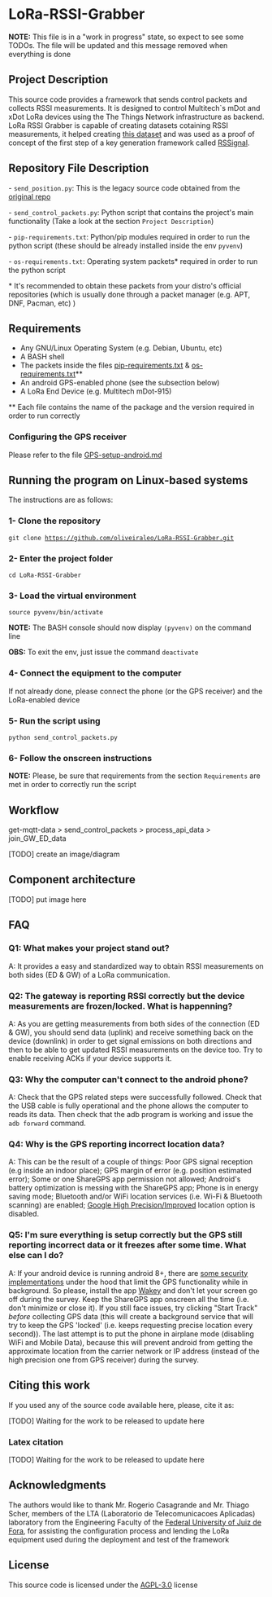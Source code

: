 # LoRa-RSSI-Grabber

**NOTE:** This file is in a "work in progress" state, so expect to see some TODOs. The file will be updated and this message removed when everything is done

## Project Description

This source code provides a framework that sends control packets and collects RSSI measurements. It is designed to control Multitech`s mDot and xDot LoRa devices using the The Things Network infrastructure as backend. LoRa RSSI Grabber is capable of creating datasets cotaining RSSI measurements, it helped creating [this dataset](https://github.com/oliveiraleo/LoRa-RSSI-dataset-outdoor) and was used as a proof of concept of the first step of a key generation framework called [RSSignal](https://github.com/oliveiraleo/RSSignal-LoRa).

## Repository File Description

\- `send_position.py`: This is the legacy source code obtained from the [original repo](https://github.com/mateusomattos/loraLTA)

\- `send_control_packets.py`: Python script that contains the project's main functionality (Take a look at the section `Project Description`)

\- `pip-requirements.txt`: Python/pip modules required in order to run the python script (these should be already installed inside the env `pyvenv`)

\- `os-requirements.txt`: Operating system packets* required in order to run the python script

\* It's recommended to obtain these packets from your distro's official repositories (which is usually done through a packet manager (e.g. APT, DNF, Pacman, etc) )

## Requirements

- Any GNU/Linux Operating System (e.g. Debian, Ubuntu, etc)
- A BASH shell
- The packets inside the files [pip-requirements.txt](./pip-requirements.txt) & [os-requirements.txt](./os-requirements.txt)**
- An android GPS-enabled phone (see the subsection below)
- A LoRa End Device (e.g. Multitech mDot-915)

** Each file contains the name of the package and the version required in order to run correctly

### Configuring the GPS receiver

Please refer to the file [GPS-setup-android.md](./GPS-setup-android.md)

## Running the program on Linux-based systems

The instructions are as follows:

### 1- Clone the repository

<code>git clone https://github.com/oliveiraleo/LoRa-RSSI-Grabber.git</code>

### 2- Enter the project folder

<code>cd LoRa-RSSI-Grabber</code>

### 3- Load the virtual environment

<code>source pyvenv/bin/activate</code>

**NOTE:** The BASH console should now display `(pyvenv)` on the command line

**OBS:** To exit the env, just issue the command <code>deactivate</code>

### 4- Connect the equipment to the computer

If not already done, please connect the phone (or the GPS receiver) and the LoRa-enabled device

### 5- Run the script using

<code>python send_control_packets.py</code>

### 6- Follow the onscreen instructions

**NOTE:** Please, be sure that requirements from the section `Requirements` are met in order to correctly run the script

## Workflow

get-mqtt-data > send_control_packets > process_api_data > join_GW_ED_data

[TODO] create an image/diagram

## Component architecture

[TODO] put image here

## FAQ

### Q1: What makes your project stand out?

A: It provides a easy and standardized way to obtain RSSI measurements on both sides (ED & GW) of a LoRa communication.

### Q2: The gateway is reporting RSSI correctly but the device measurements are frozen/locked. What is happenning?

A: As you are getting measurements from both sides of the connection (ED & GW), you should send data (uplink) and receive something back on the device (downlink) in order to get signal emissions on both directions and then to be able to get updated RSSI measurements on the device too. Try to enable receiving ACKs if your device supports it.

### Q3: Why the computer can't connect to the android phone?

A: Check that the GPS related steps were successfully followed. Check that the USB cable is fully operational and the phone allows the computer to reads its data. Then check that the adb program is working and issue the `adb forward` command.

### Q4: Why is the GPS reporting incorrect location data?

A: This can be the result of a couple of things: Poor GPS signal reception (e.g inside an indoor place); GPS margin of error (e.g. position estimated error); Some or one ShareGPS app permission not allowed; Android's battery optimization is messing with the ShareGPS app; Phone is in energy saving mode; Bluetooth and/or WiFi location services (i.e. Wi-Fi & Bluetooth scanning) are enabled; [Google High Precision/Improved](https://support.google.com/android/answer/3467281) location option is disabled.

### Q5: I'm sure everything is setup correctly but the GPS still reporting incorrect data or it freezes after some time. What else can I do?

A: If your android device is running android 8+, there are [some security implementations](https://developer.android.com/about/versions/oreo/background-location-limits) under the hood that limit the GPS functionality while in background. So please, install the app [Wakey](https://play.google.com/store/apps/details?id=com.doublep.wakey&hl=pt_BR) and don't let your screen go off during the survey. Keep the ShareGPS app onscreen all the time (i.e. don't minimize or close it). If you still face issues, try clicking "Start Track" *before* collecting GPS data (this will create a background service that will try to keep the GPS 'locked' (i.e. keeps requesting precise location every second)). The last attempt is to put the phone in airplane mode (disabling WiFi and Mobile Data), because this will prevent android from getting the approximate location from the carrier network or IP address (instead of the high precision one from GPS receiver) during the survey.

## Citing this work

If you used any of the source code available here, please, cite it as:

[TODO] Waiting for the work to be released to update here

### Latex citation

[TODO] Waiting for the work to be released to update here

## Acknowledgments

The authors would like to thank Mr. Rogerio Casagrande and Mr. Thiago Scher, members of the LTA (Laboratorio de Telecomunicacoes Aplicadas) laboratory from the Engineering Faculty of the [Federal University of Juiz de Fora](https://ufjf.br), for assisting the configuration process and lending the LoRa equipment used during the deployment and test of the framework

## License

This source code is licensed under the [AGPL-3.0](https://opensource.org/licenses/AGPL-3.0) license
